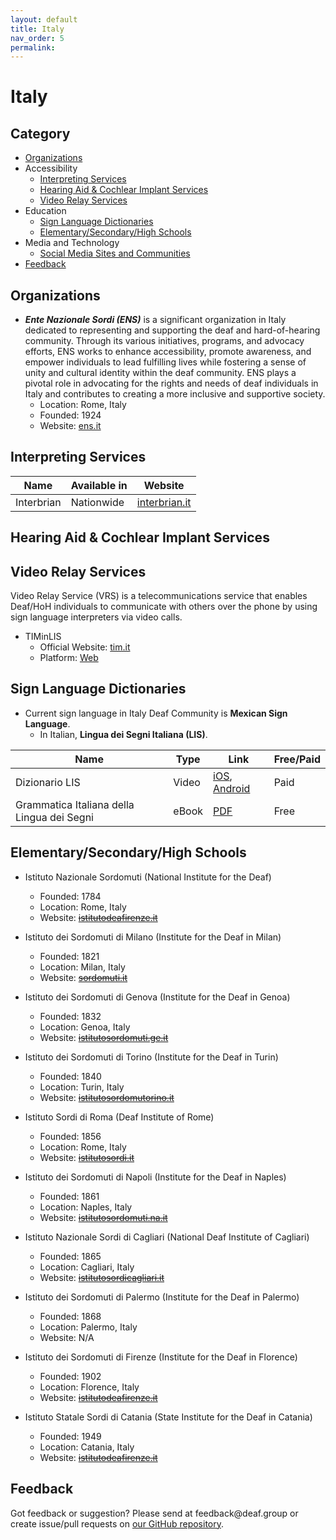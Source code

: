 ```yaml
---
layout: default
title: Italy
nav_order: 5
permalink:
---
```

# Italy
## Category

- [Organizations](#organizations)
- Accessibility 
  - [Interpreting Services](#interpreting-services)
  - [Hearing Aid & Cochlear Implant Services](#hearing-aid-&-cochlear-impant-services)
  - [Video Relay Services](#video-relay-services)
- Education
  - [Sign Language Dictionaries](#sign-language-dictionaries)
  - [Elementary/Secondary/High Schools](#elementarysecondaryhigh-schools)
- Media and Technology 
  - [Social Media Sites and Communities](#social-media-sites-and-communities)
- [Feedback](#feedback)


## Organizations

- ***Ente Nazionale Sordi (ENS)*** is a significant organization in Italy dedicated to representing and supporting the deaf and hard-of-hearing community. Through its various initiatives, programs, and advocacy efforts, ENS works to enhance accessibility, promote awareness, and empower individuals to lead fulfilling lives while fostering a sense of unity and cultural identity within the deaf community. ENS plays a pivotal role in advocating for the rights and needs of deaf individuals in Italy and contributes to creating a more inclusive and supportive society.
  - Location: Rome, Italy
  - Founded: 1924
  - Website: [ens.it](https://www.ens.it/)

## Interpreting Services

| Name  | Available in | Website |
|------|--------------|---------|
| Interbrian | Nationwide | [interbrian.it](https://interbrian.it/en/services/sign-language-interpreting/) |

## Hearing Aid & Cochlear Implant Services

## Video Relay Services

Video Relay Service (VRS) is a telecommunications service that enables Deaf/HoH individuals to communicate with others over the phone by using sign language interpreters via video calls.

- TIMinLIS
  - Official Website: [tim.it](https://www.tim.it/assistenza/assistenza-tecnica/servizi-online/timinlis)
  - Platform: [Web](https://comunica.tim.it/sordi/)


## Sign Language Dictionaries

- Current sign language in Italy Deaf Community is **Mexican Sign Language**.
    - In Italian, **Lingua dei Segni Italiana (LIS)**.

| Name | Type | Link | Free/Paid |
|------|------|------|-----------|
| Dizionario LIS | Video | [iOS](https://apps.apple.com/ca/app/dizionario-lis/id917187457), [Android](https://play.google.com/store/apps/details?id=com.euromedia.dizionariolis&hl=en&gl=US) | Paid |
| Grammatica Italiana della Lingua dei Segni | eBook | [PDF](https://edizionicafoscari.unive.it/it/edizioni4/libri/978-88-6969-645-9/) | Free |

## Elementary/Secondary/High Schools

- Istituto Nazionale Sordomuti (National Institute for the Deaf)
  - Founded: 1784
  - Location: Rome, Italy
  - Website: ~~[istitutodeafirenze.it](http://www.istitutodeafirenze.it/)~~

- Istituto dei Sordomuti di Milano (Institute for the Deaf in Milan)
  - Founded: 1821
  - Location: Milan, Italy
  - Website: ~~[sordomuti.it](https://www.sordomuti.it/)~~

- Istituto dei Sordomuti di Genova (Institute for the Deaf in Genoa)
  - Founded: 1832
  - Location: Genoa, Italy
  - Website: ~~[istitutosordomuti.ge.it](http://www.istitutosordomuti.ge.it/)~~

- Istituto dei Sordomuti di Torino (Institute for the Deaf in Turin)
  - Founded: 1840
  - Location: Turin, Italy
  - Website: ~~[istitutosordomutorino.it](https://www.istitutosordomutorino.it/)~~

- Istituto Sordi di Roma (Deaf Institute of Rome)
  - Founded: 1856
  - Location: Rome, Italy
  - Website: ~~[istitutosordi.it](https://www.istitutosordi.it/)~~

- Istituto dei Sordomuti di Napoli (Institute for the Deaf in Naples)
  - Founded: 1861
  - Location: Naples, Italy
  - Website: ~~[istitutosordomuti.na.it](https://www.istitutosordomuti.na.it/)~~

- Istituto Nazionale Sordi di Cagliari (National Deaf Institute of Cagliari)
  - Founded: 1865
  - Location: Cagliari, Italy
  - Website: ~~[istitutosordicagliari.it](https://www.istitutosordicagliari.it/)~~

- Istituto dei Sordomuti di Palermo (Institute for the Deaf in Palermo)
  - Founded: 1868
  - Location: Palermo, Italy
  - Website: N/A

- Istituto dei Sordomuti di Firenze (Institute for the Deaf in Florence)
  - Founded: 1902
  - Location: Florence, Italy
  - Website: ~~[istitutodeafirenze.it](http://www.istitutodeafirenze.it/)~~

- Istituto Statale Sordi di Catania (State Institute for the Deaf in Catania)
  - Founded: 1949
  - Location: Catania, Italy
  - Website: ~~[istitutodeafirenze.it](https://www.istitutodeafirenze.it/)~~

## Feedback
Got feedback or suggestion? Please send at <!-- fsdvwqs -->feed<!-- asdzxcwqe -->back<!-- zndoasdifg -->@<!-- dsafasdf  -->deaf.<!-- bncjdhsatuy -->group or create issue/pull requests on [our GitHub repository](https://github.com/BatteryDie/resources.deaf.group).